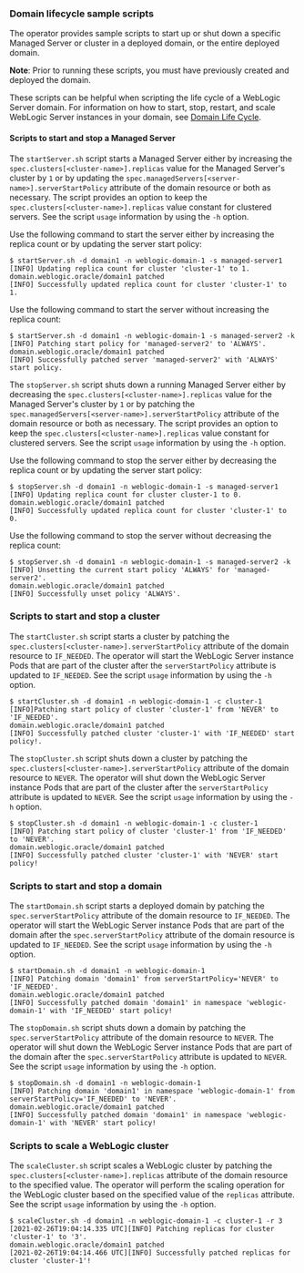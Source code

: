 ### Domain lifecycle sample scripts

The operator provides sample scripts to start up or shut down a specific Managed Server or cluster in a deployed domain, or the entire deployed domain.

**Note**: Prior to running these scripts, you must have previously created and deployed the domain.

These scripts can be helpful when scripting the life cycle of a WebLogic Server domain. For information on how to start, stop, restart, and scale WebLogic Server instances in your domain, see [Domain Life Cycle](https://oracle.github.io/weblogic-kubernetes-operator/userguide/managing-domains/domain-lifecycle).

#### Scripts to start and stop a Managed Server
The `startServer.sh` script starts a Managed Server either by increasing the `spec.clusters[<cluster-name>].replicas` value for the Managed Server's cluster by `1` or by updating the `spec.managedServers[<server-name>].serverStartPolicy` attribute of the domain resource or both as necessary. The script provides an option to keep the `spec.clusters[<cluster-name>].replicas` value constant for clustered servers. See the script `usage` information by using the `-h` option.

Use the following command to start the server either by increasing the replica count or by updating the server start policy:
```
$ startServer.sh -d domain1 -n weblogic-domain-1 -s managed-server1
[INFO] Updating replica count for cluster 'cluster-1' to 1.
domain.weblogic.oracle/domain1 patched
[INFO] Successfully updated replica count for cluster 'cluster-1' to 1.
```

Use the following command to start the server without increasing the replica count:
```
$ startServer.sh -d domain1 -n weblogic-domain-1 -s managed-server2 -k
[INFO] Patching start policy for 'managed-server2' to 'ALWAYS'.
domain.weblogic.oracle/domain1 patched
[INFO] Successfully patched server 'managed-server2' with 'ALWAYS' start policy.
```

The `stopServer.sh` script shuts down a running Managed Server either by decreasing the `spec.clusters[<cluster-name>].replicas` value for the Managed Server's cluster by `1` or by patching the `spec.managedServers[<server-name>].serverStartPolicy` attribute of the domain resource or both as necessary. The script provides an option to keep the `spec.clusters[<cluster-name>].replicas` value constant for clustered servers. See the script `usage` information by using the `-h` option.

Use the following command to stop the server either by decreasing the replica count or by updating the server start policy:
```
$ stopServer.sh -d domain1 -n weblogic-domain-1 -s managed-server1
[INFO] Updating replica count for cluster cluster-1 to 0.
domain.weblogic.oracle/domain1 patched
[INFO] Successfully updated replica count for cluster 'cluster-1' to 0.
```

Use the following command to stop the server without decreasing the replica count:
```
$ stopServer.sh -d domain1 -n weblogic-domain-1 -s managed-server2 -k
[INFO] Unsetting the current start policy 'ALWAYS' for 'managed-server2'.
domain.weblogic.oracle/domain1 patched
[INFO] Successfully unset policy 'ALWAYS'.
```

### Scripts to start and stop a cluster

The `startCluster.sh` script starts a cluster by patching the `spec.clusters[<cluster-name>].serverStartPolicy` attribute of the domain resource to `IF_NEEDED`. The operator will start the WebLogic Server instance Pods that are part of the cluster after the `serverStartPolicy` attribute is updated to `IF_NEEDED`. See the script `usage` information by using the `-h` option.
```
$ startCluster.sh -d domain1 -n weblogic-domain-1 -c cluster-1
[INFO]Patching start policy of cluster 'cluster-1' from 'NEVER' to 'IF_NEEDED'.
domain.weblogic.oracle/domain1 patched
[INFO] Successfully patched cluster 'cluster-1' with 'IF_NEEDED' start policy!.
```
The `stopCluster.sh` script shuts down a cluster by patching the `spec.clusters[<cluster-name>].serverStartPolicy` attribute of the domain resource to `NEVER`. The operator will shut down the WebLogic Server instance Pods that are part of the cluster after the `serverStartPolicy` attribute is updated to `NEVER`. See the script `usage` information by using the `-h` option.
```
$ stopCluster.sh -d domain1 -n weblogic-domain-1 -c cluster-1
[INFO] Patching start policy of cluster 'cluster-1' from 'IF_NEEDED' to 'NEVER'.
domain.weblogic.oracle/domain1 patched
[INFO] Successfully patched cluster 'cluster-1' with 'NEVER' start policy!
```
### Scripts to start and stop a domain
The `startDomain.sh` script starts a deployed domain by patching the `spec.serverStartPolicy` attribute of the domain resource to `IF_NEEDED`. The operator will start the WebLogic Server instance Pods that are part of the domain after the `spec.serverStartPolicy` attribute of the domain resource is updated to `IF_NEEDED`. See the script `usage` information by using the `-h` option.
```
$ startDomain.sh -d domain1 -n weblogic-domain-1
[INFO] Patching domain 'domain1' from serverStartPolicy='NEVER' to 'IF_NEEDED'.
domain.weblogic.oracle/domain1 patched
[INFO] Successfully patched domain 'domain1' in namespace 'weblogic-domain-1' with 'IF_NEEDED' start policy!
```

The `stopDomain.sh` script shuts down a domain by patching the `spec.serverStartPolicy` attribute of the domain resource to `NEVER`. The operator will shut down the WebLogic Server instance Pods that are part of the domain after the `spec.serverStartPolicy` attribute is updated to `NEVER`. See the script `usage` information by using the `-h` option.
```
$ stopDomain.sh -d domain1 -n weblogic-domain-1
[INFO] Patching domain 'domain1' in namespace 'weblogic-domain-1' from serverStartPolicy='IF_NEEDED' to 'NEVER'.
domain.weblogic.oracle/domain1 patched
[INFO] Successfully patched domain 'domain1' in namespace 'weblogic-domain-1' with 'NEVER' start policy!
```

### Scripts to scale a WebLogic cluster

The `scaleCluster.sh` script scales a WebLogic cluster by patching the `spec.clusters[<cluster-name>].replicas` attribute of the domain resource to the specified value. The operator will perform the scaling operation for the WebLogic cluster based on the specified value of the `replicas` attribute. See the script `usage` information by using the `-h` option.
```
$ scaleCluster.sh -d domain1 -n weblogic-domain-1 -c cluster-1 -r 3
[2021-02-26T19:04:14.335 UTC][INFO] Patching replicas for cluster 'cluster-1' to '3'.
domain.weblogic.oracle/domain1 patched
[2021-02-26T19:04:14.466 UTC][INFO] Successfully patched replicas for cluster 'cluster-1'!
```
